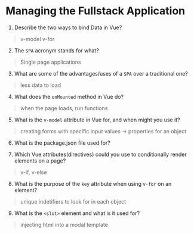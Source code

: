 # Managing the Fullstack Application

1. Describe the two ways to bind Data in Vue?

  > v-model v-for

2. The `SPA` acronym stands for what?

  > Single page applications

3. What are some of the advantages/uses of a `SPA` over a traditional one?

  > less data to load

4. What does the `onMounted` method in Vue do?

  > when the page loads, run functions

5. What is the `v-model` attribute in Vue for, and when might you use it?

  > creating forms with specific input values -> properties for an object

6. What is the package.json file used for?

  > 

7. Which Vue attributes(directives) could you use to conditionally render elements on a page?

  > v-if, v-else

8. What is the purpose of the `key` attribute when using `v-for` on an element?

  > unique indetifiers to look for in each object

9. What is the `<slot>` element and what is it used for?

  > injecting html into a modal template
